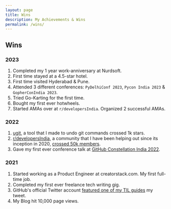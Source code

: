 ```yaml
---
layout: page
title: Wins
description: My Achievements & Wins
permalink: /wins/
---
```


## Wins

### 2023

1. Completed my 1 year work-anniversary at Nurdsoft.
2. First time stayed at a 4.5-star hotel.
3. First time visited Hyderabad & Pune.
4. Attended 3 different conferences: `PyDelhiConf 2023`, `Pycon India 2023` & `GopherConIndia 2023`.
5. Tried Go-Karting for the first time.
6. Bought my first ever hotwheels.
7. Started AMAs over at `r/developersIndia`. Organized 2 successful AMAs.

### 2022

1. [ugit](https://github.com/Bhupesh-V/ugit), a tool that I made to undo git commands crossed 1k stars.
2. [r/developersIndia](https://www.reddit.com/r/developersIndia), a community that I have been helping out since its inception in 2020, [crossed 50k members](https://twitter.com/bhupeshimself/status/1557731759651196928).
3. Gave my first ever conference talk at [GitHub Constellation India 2022](https://youtu.be/jpR9BMFmh4Y?t=15240).

### 2021

1. Started working as a Product Engineer at creatorstack.com. My first full-time job.
2. Completed my first ever freelance tech writing gig.
3. GitHub's official Twitter account [featured one of my TIL guides](https://twitter.com/github/status/1392207961355862018) my tweet.
4. My Blog hit 10,000 page views.
